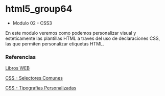 # html5_group64

* Modulo 02 - CSS3

En este modulo veremos como podemos personalizar visual y esteticamente las plantillas HTML a traves del uso de declaraciones CSS, las que permiten personalizar etiquetas HTML.

### Referencias

[Libros WEB](https://librosweb.es/libro/css/)

[CSS - Selectores Comunes](http://slides.com/victor_malca/selectores-comunes-en-css/)

[CSS - Tipografias Personalizadas](http://slides.com/victor_malca/tipografias-personalizadas/)
